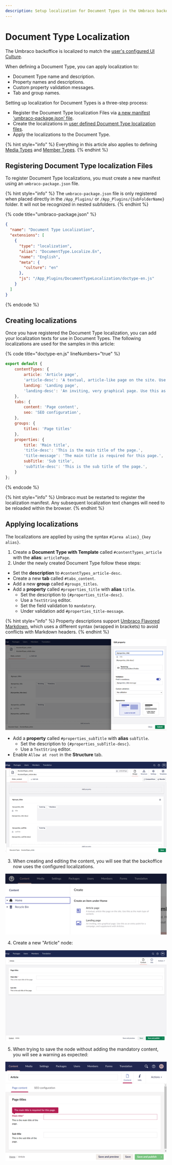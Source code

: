 ```yaml
---
description: Setup localization for Document Types in the Umbraco backoffice.
---
```


# Document Type Localization

The Umbraco backoffice is localized to match the [user's configured UI Culture](../../../tutorials/multilanguage-setup#changing-the-default-backoffice-language-of-a-user).

When defining a Document Type, you can apply localization to:

* Document Type name and description.
* Property names and descriptions.
* Custom property validation messages.
* Tab and group names.

Setting up localization for Document Types is a three-step process:
* Register the Document Type localization Files via [a new manifest 'umbraco-package.json' file](../../../customizing/extending-overview/extension-types/localization.md#registering-localization).
* Create the localizations in [user defined Document Type localization files](../../../customizing/extending-overview/extension-types/localization.md#the-localization-file).
* Apply the localizations to the Document Type.

{% hint style="info" %}
Everything in this article also applies to defining [Media Types](../../backoffice#media-types) and [Member Types](../../backoffice#member-types).
{% endhint %}

## Registering Document Type localization Files

To register Document Type localizations, you must create a new manifest using an `umbraco-package.json` file.

{% hint style="info" %}
The `umbraco-package.json` file is only registered when placed directly in the `/App_Plugins/` or `/App_Plugins/{SubFolderName}` folder. It will not be recognized in nested subfolders.
{% endhint %}

{% code title="umbraco-package.json" %}
```json
{
  "name": "Document Type Localization",
  "extensions": [
    {
      "type": "localization",
      "alias": "DocumentType.Localize.En",
      "name": "English",
      "meta": {
        "culture": "en"
      },
      "js": "/App_Plugins/DocumentTypeLocalization/doctype-en.js" 
    }
  ]
}
```
{% endcode %}

## Creating localizations

Once you have registered the Document Type localization, you can add your localization texts for use in Document Types. The following localizations are used for the samples in this article:

{% code title="doctype-en.js" lineNumbers="true" %}
```js
export default {
    contentTypes: {
        article: 'Article page',
        'article-desc': 'A textual, article-like page on the site. Use this as the main type of content.',
        landing: 'Landing page',
        'landing-desc': 'An inviting, very graphical page. Use this as an entry point for a campaign, and supplement with Articles.'
    },
    tabs: {
        content: 'Page content',
        seo: 'SEO configuration',
    },
    groups: {
        titles: 'Page titles'
    },
    properties: {
        title: 'Main title',
        'title-desc': 'This is the main title of the page.',
        'title-message': 'The main title is required for this page.',
        subTitle: 'Sub title',
        'subTitle-desc': 'This is the sub title of the page.',
    }
};
```
{% endcode %}

{% hint style="info" %}
Umbraco must be restarted to register the localization manifest. Any subsequent localization text changes will need to be reloaded within the browser.
{% endhint %}

## Applying localizations

The localizations are applied by using the syntax `#{area alias}_{key alias}`.

1. Create a **Document Type with Template** called `#contentTypes_article` with the **alias**: `articlePage`.
2. Under the newly created Document Type follow these steps:

* Set the **description** to `#contentTypes_article-desc`.
* Create a new **tab** called `#tabs_content`.
* Add a new **group** called `#groups_titles`.
* Add a **property** called `#properties_title` with **alias** `title`.
  * Set the description to `{#properties_title-desc}`.
  * Use a `TextString` editor.
  * Set the field validation to `mandatory`.
  * Under validation add `#properties_title-message`.

{% hint style="info" %}
Property descriptions support [Umbraco Flavored Markdown](../../../reference/umbraco-flavored-markdown.md), which uses a different syntax (wrapped in brackets) to avoid conflicts with Markdown headers.
{% endhint %}

![Applying localization to a property](../images/localization-document-type-editor-validation-v15.png)

* Add a **property** called `#properties_subTitle` with **alias** `subTitle`.
  * Set the description to `{#properties_subTitle-desc}`.
  * Use a `TextString` editor.
* Enable `Allow at root` in the **Structure** tab.

![Applying localization to a Document Type](../images/localization-document-type-editor-v15.png)

3. When creating and editing the content, you will see that the backoffice now uses the configured localizations.

![Localized document creation dialog](../images/localization-document-editor-create.png)

4. Create a new "Article" node:

![Localized document editing](../images/localization-document-editor-v15.png)

5. When trying to save the node without adding the mandatory content, you will see a warning as expected:

![Localized property validation](../images/localization-document-editor-validation.png)
